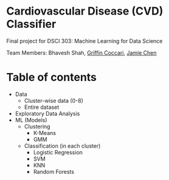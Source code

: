 # Cardiovascular Disease (CVD) Classifier

Final project for DSCI 303: Machine Learning for Data Science

Team Members: Bhavesh Shah, [Griffin Coccari](https://github.com/coccarig8), [Jamie Chen](https://github.com/jlfchen)

Table of contents
=================

<!--ts-->
   * Data
      * Cluster-wise data (0-8)
      * Entire dataset
   * Exploratory Data Analysis
   * ML (Models)
      * Clustering
        * K-Means
        * GMM
      * Classification (in each cluster)
        * Logistic Regression
        * SVM
        * KNN
        * Random Forests
<!--te-->
